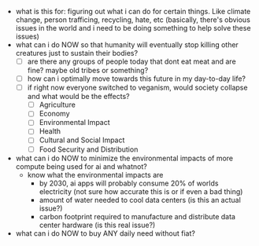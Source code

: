   * what is this for: figuring out what i can do for certain things. Like climate change, person trafficing, recycling, hate, etc (basically, there's obvious issues in the world and i need to be doing something to help solve these issues)
  * what can i do NOW so that humanity will eventually stop killing other creatures just to sustain their bodies?
    * [ ] are there any groups of people today that dont eat meat and are fine? maybe old tribes or something?
    * [ ] how can i optimally move towards this future in my day-to-day life?
    * [ ] if right now everyone switched to veganism, would society collapse and what would be the effects?
      * [ ] Agriculture
      * [ ] Economy
      * [ ] Environmental Impact
      * [ ] Health
      * [ ] Cultural and Social Impact
      * [ ] Food Security and Distribution

  * what can i do NOW to minimize the environmental impacts of more compute being used for ai and whatnot?
    * know what the environmental impacts are
      * by 2030, ai apps will probably consume 20% of worlds electricity (not sure how accurate this is or if even a bad thing)
      * amount of water needed to cool data centers (is this an actual issue?)
      * carbon footprint required to manufacture and distribute data center hardware (is this real issue?)
  * what can i do NOW to buy ANY daily need without fiat?
